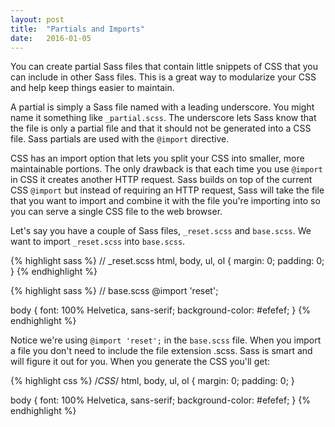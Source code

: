 ```yaml
---
layout: post
title:  "Partials and Imports"
date:   2016-01-05
---
```


<p class="intro"><span class="dropcap">Y</span>ou can create partial Sass files that contain little snippets of CSS that you can include in other Sass files. This is a great way to modularize your CSS and help keep things easier to maintain.</p>

A partial is simply a Sass file named with a leading underscore. You might name it something like `_partial.scss`. The underscore lets Sass know that the file is only a partial file and that it should not be generated into a CSS file. Sass partials are used with the `@import` directive.

CSS has an import option that lets you split your CSS into smaller, more maintainable portions. The only drawback is that each time you use `@import` in CSS it creates another HTTP request. Sass builds on top of the current CSS `@import` but instead of requiring an HTTP request, Sass will take the file that you want to import and combine it with the file you're importing into so you can serve a single CSS file to the web browser.

Let's say you have a couple of Sass files, `_reset.scss` and `base.scss`. We want to import `_reset.scss` into `base.scss`.

{% highlight sass %}
// _reset.scss
html,
body,
ul,
ol {
   margin: 0;
  padding: 0;
}
{% endhighlight %}

{% highlight sass %}
// base.scss
@import 'reset';

body {
  font: 100% Helvetica, sans-serif;
  background-color: #efefef;
}
{% endhighlight %}

Notice we're using `@import 'reset';` in the `base.scss` file. When you import a file you don't need to include the file extension .scss. Sass is smart and will figure it out for you. When you generate the CSS you'll get:

{% highlight css %}
/*CSS*/
html, body, ul, ol {
  margin: 0;
  padding: 0;
}

body {
  font: 100% Helvetica, sans-serif;
  background-color: #efefef;
}
{% endhighlight %}
